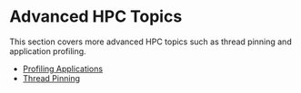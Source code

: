 # Advanced HPC Topics

This section covers more advanced HPC topics such as thread pinning and application profiling.

* [Profiling Applications](./profiling/index.md)
* [Thread Pinning](./thread-pinning.md)